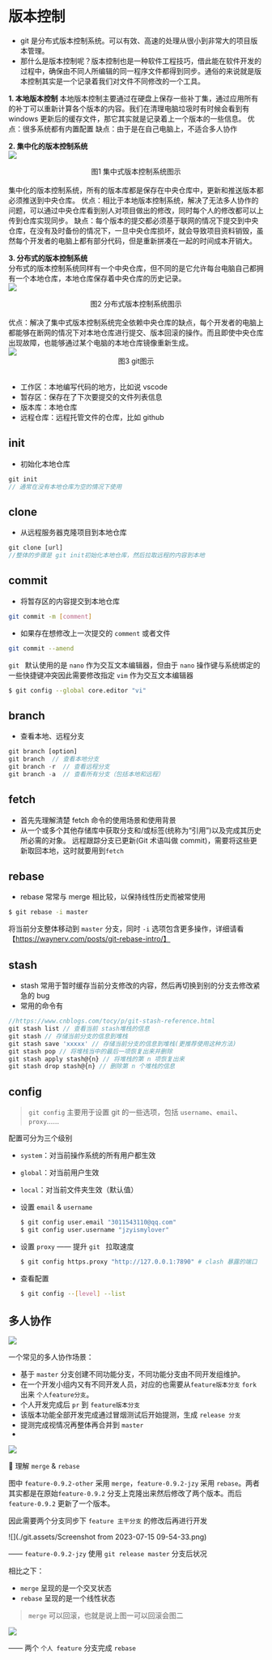 # 版本控制

- git 是分布式版本控制系统。可以有效、高速的处理从很小到非常大的项目版本管理。
- 那什么是版本控制呢？版本控制也是一种软件工程技巧，借此能在软件开发的过程中，确保由不同人所编辑的同一程序文件都得到同步。通俗的来说就是版本控制其实是一个记录着我们对文件不同修改的一个工具。

**1. 本地版本控制**
本地版本控制主要通过在硬盘上保存一些补丁集，通过应用所有的补丁可以重新计算各个版本的内容。我们在清理电脑垃圾时有时候会看到有 windows 更新后的缓存文件，那它其实就是记录着上一个版本的一些信息。
优点：很多系统都有内置配置
缺点：由于是在自己电脑上，不适合多人协作

**2. 集中化的版本控制系统**<br>
<img src="https://static.vue-js.com/8b4b3040-f5ad-11eb-85f6-6fac77c0c9b3.png" style="display: block; margin: auto;"/>

<div style="text-align: center;">图1 集中式版本控制系统图示</div>

<br>
集中化的版本控制系统，所有的版本库都是保存在中央仓库中，更新和推送版本都必须推送到中央仓库。
优点：相比于本地版本控制系统，解决了无法多人协作的问题，可以通过中央仓库看到别人对项目做出的修改，同时每个人的修改都可以上传到仓库实现同步。
缺点：每个版本的提交都必须基于联网的情况下提交到中央仓库，在没有及时备份的情况下，一旦中央仓库损坏，就会导致项目资料销毁，虽然每个开发者的电脑上都有部分代码，但是重新拼凑在一起的时间成本开销大。
<br>

**3. 分布式的版本控制系统**<br>
分布式的版本控制系统同样有一个中央仓库，但不同的是它允许每台电脑自己都拥有一个本地仓库，本地仓库保存着中央仓库的历史记录。
<img src="https://git-scm.com/book/en/v2/images/distributed.png" style="display: block; margin: auto;"/>

<div style="text-align: center;">图2 分布式版本控制系统图示 </div>

<br>
优点：解决了集中式版本控制系统完全依赖中央仓库的缺点，每个开发者的电脑上都能够在断网的情况下对本地仓库进行提交、版本回滚的操作。而且即使中央仓库出现故障，也能够通过某个电脑的本地仓库镜像重新生成。

<br>

<img src="https://static.vue-js.com/3273c9a0-f79c-11eb-bc6f-3f06e1491664.png" style="display: block; margin: auto;"/>

<div style="text-align: center;">图3 git图示</div>

<br>

- 工作区：本地编写代码的地方，比如说 vscode
- 暂存区：保存在了下次要提交的文件列表信息
- 版本库：本地仓库
- 远程仓库：远程托管文件的仓库，比如 github

## init

- 初始化本地仓库

```js
git init
// 通常在没有本地仓库为空的情况下使用
```

## clone

- 从远程服务器克隆项目到本地仓库

```js
git clone [url]
//整体的步骤是 git init初始化本地仓库，然后拉取远程的内容到本地
```

## commit

- 将暂存区的内容提交到本地仓库

```bash
git commit -m [comment]
```

- 如果存在想修改上一次提交的 `comment` 或者文件

```bash
git commit --amend
```

`git ` 默认使用的是 `nano` 作为交互文本编辑器，但由于 `nano` 操作键与系统绑定的一些快捷键冲突因此需要修改指定 `vim` 作为交互文本编辑器

```bash
$ git config --global core.editor "vi"
```

## branch

- 查看本地、远程分支

```js
git branch [option]
git branch  // 查看本地分支
git branch -r  // 查看远程分支
git branch -a  // 查看所有分支（包括本地和远程）
```

## fetch

- 首先先理解清楚 fetch 命令的使用场景和使用背景
- 从一个或多个其他存储库中获取分支和/或标签(统称为“引用”)以及完成其历史所必需的对象。 远程跟踪分支已更新(Git 术语叫做 commit)，需要将这些更新取回本地，这时就要用到`fetch`

## rebase

- rebase 常常与 merge 相比较，以保持线性历史而被常使用

```bash
$ git rebase -i master
```

将当前分支整体移动到 `master` 分支，同时 `-i` 选项包含更多操作，详细请看 【https://waynerv.com/posts/git-rebase-intro/】

## stash

- stash 常用于暂时缓存当前分支修改的内容，然后再切换到别的分支去修改紧急的 bug
- 常用的命令有

```js
//https://www.cnblogs.com/tocy/p/git-stash-reference.html
git stash list // 查看当前 stash堆栈的信息
git stash // 存储当前分支的信息到堆栈
git stash save 'xxxxx' // 存储当前分支的信息到堆栈(更推荐使用这种方法)
git stash pop // 将堆栈当中的最后一项恢复出来并删除
git stash apply stash@{n} // 将堆栈的第 n 项恢复出来
git stash drop stash@{n} // 删除第 n 个堆栈的信息
```

## config

> `git config` 主要用于设置 git 的一些选项，包括 `username`、`email`、`proxy`……

配置可分为三个级别

- `system`：对当前操作系统的所有用户都生效
- `global`：对当前用户生效
- `local`：对当前文件夹生效（默认值）

- 设置 `email` & `username`

  ```bash
  $ git config user.email "3011543110@qq.com"
  $ git config user.username "jzyismylover"
  ```

- 设置 `proxy` —— 提升 `git ` 拉取速度

  ```bash
  $ git config https.proxy "http://127.0.0.1:7890" # clash 暴露的端口
  ```

- 查看配置

  ```bash
  $ git config --[level] --list
  ```

## 多人协作

<img src="./git.assets/image-20230715095458915.png" style="display: block; margin: auto;"/>

一个常见的多人协作场景：

- 基于 `master` 分支创建不同功能分支，不同功能分支由不同开发组维护。
- 在一个开发小组内又有不同开发人员，对应的也需要从`feature版本分支` `fork` 出来 `个人feature分支`。
- 个人开发完成后 `pr` 到 `feature版本分支`
- 该版本功能全部开发完成通过冒烟测试后开始提测，生成 `release 分支`
- 提测完成视情况再整体再合并到 `master`
-

<img src="./git.assets/image-20230715100554424.png" style="display: block; margin: auto;"/>

🔐 理解 `merge` & `rebase`

图中 `feature-0.9.2-other` 采用 `merge`，`feature-0.9.2-jzy` 采用 `rebase`。两者其实都是在原始`feature-0.9.2` 分支上克隆出来然后修改了两个版本。而后 `feature-0.9.2` 更新了一个版本。

因此需要两个分支同步下 `feature 主干分支` 的修改后再进行开发

![](./git.assets/Screenshot from 2023-07-15 09-54-33.png)

—— `feature-0.9.2-jzy` 使用 `git release master` 分支后状况

相比之下：

- `merge` 呈现的是一个交叉状态
- `rebase` 呈现的是一个线性状态

> `merge` 可以回滚，也就是说上图一可以回滚会图二

<img src="./git.assets/image-20230715105422846.png" style="display: block; margin: auto;"/>

—— 两个 `个人 feature` 分支完成 `rebase`
